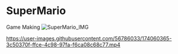 # SuperMario
Game Making
![SuperMario_IMG](https://user-images.githubusercontent.com/56786033/174060345-6828f839-7de8-48ec-ba4f-3ec89c0756ea.jpg)


https://user-images.githubusercontent.com/56786033/174060365-3c50370f-ffce-4c98-97fa-f6ca08c68c77.mp4

